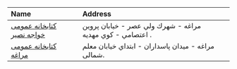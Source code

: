 | Name                                            | Address                                                   |
|:------------------------------------------------|:----------------------------------------------------------|
| [كتابخانه عمومی خواجه نصیر](http://tabrizpl.ir) | مراغه - شهرك ولي عصر - خيابان پروين اعتصامي - كوي مهديه . |
| [كتابخانه عمومی مراغه](http://tabrizpl.ir)      | مراغه -  ميدان پاسداران - ابتداي خيابان معلم شمالى.       |